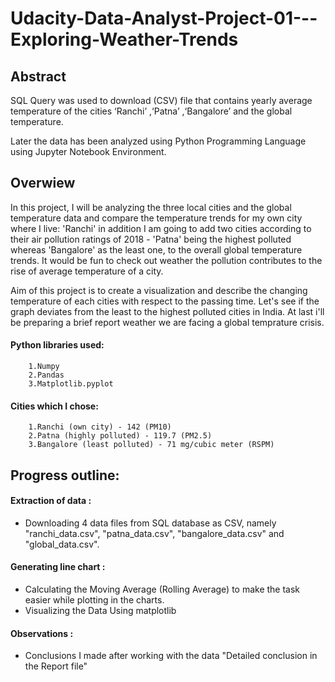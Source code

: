 # Udacity-Data-Analyst-Project-01---Exploring-Weather-Trends

## Abstract
SQL Query was used to download (CSV) file that contains yearly average temperature of the cities ‘Ranchi’ ,‘Patna’ ,‘Bangalore’ and the global temperature.

Later the data has been analyzed using Python Programming Language using Jupyter Notebook Environment.

## Overwiew
In this project, I will be analyzing the three local cities and the global temperature data and compare the temperature trends for my own city where I live: 'Ranchi' in addition I am going to add two cities according to their air pollution ratings of 2018 - 'Patna' being the highest polluted whereas 'Bangalore' as the least one, to the overall global temperature trends. It would be fun to check out weather the pollution contributes to the rise of average temperature of a city.

Aim of this project is to create a visualization and describe the changing temperature of each cities with respect to the passing time. Let's see if the graph deviates from the least to the highest polluted cities in India. At last i'll be preparing a brief report weather we are facing a global temprature crisis.

#### Python libraries used:
        1.Numpy
        2.Pandas
        3.Matplotlib.pyplot
        
#### Cities which I chose:
        1.Ranchi (own city) - 142 (PM10)
        2.Patna (highly polluted) - 119.7 (PM2.5)
        3.Bangalore (least polluted) - 71 mg/cubic meter (RSPM)

## Progress outline:

#### Extraction of data :
- Downloading 4 data files from SQL database as CSV, namely "ranchi_data.csv", "patna_data.csv", "bangalore_data.csv" and "global_data.csv".

#### Generating line chart :
- Calculating the Moving Average (Rolling Average) to make the task easier while plotting in the charts.
- Visualizing the Data Using matplotlib

#### Observations :
- Conclusions I made after working with the data "Detailed conclusion in the Report file"
